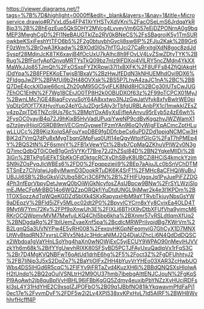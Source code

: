 https://viewer.diagrams.net/?tags=%7B%7D&highlight=0000ff&edit=_blank&layers=1&nav=1&title=Microservice.drawio#R7VxLd5s4FP41XrYHSTyXdVKni%2FacOSeLmS6JrdqaYkRBjp3%2B%2BhEgzEup5QkSOHY2MVcg4LvveyVm6G57eEjDZPONrnA0g9bqMEP3MwghCgD%2Fl1NeBAUGTklZp2RV0kBNeCS%2FsSBagrojK5y1TmSURowkbeKSxjFeshYtTFO6b5%2F2g0btuybhGvcIj8sw6lP%2FJiu2Kak%2B9Gr6F0zWm%2BrOwA3Kkadw%2BXOd0l0s7hfTGJcj27CaRrxjtglXdN8goc8zdJdSyspf28MdjnJcK8TK6xavjB4fOcUxU7kAlhc8h9FOvLV4LvZSwZDtyTYK%2BRug%2BfFprfyApfQnvqMRTYsTkQ09bz7nIz9IFDXoi4VlLRY5ncZMdn4YkXXMaWkJJp85TJmQh%2FxOSxpFYZKRpwi37l1xBXFK%2F8UFFs84ZfjQIAkgHjDdYpa%2B8FPEKKoETwjsB1BxaV%2BzHwJfEDdN3kNHUEMhdOvj9DX6%2FIdggJwZP%2BPAfUj9b2H48OVXsk%2BS5P7LhyA4zaJC1nA%2BC%2BBQ7DeE4cckXOaje66cnLZh20gM95GC5yIFLK8Nld8HCli2BCg30IUTsCwJUG7EhOC1EHN%2F7Wg18CErJO0TP8H2k0OBUDXOf63z%2F99oTCPCX01MyJ%2BwnLMc7jGE48jaqFcyvuSoY64A8xxtwo3NJzGwJatVfvk8xfyBwlrWE0piVqDlzGfOfT7XjtHyoYup24pYGJu2DgrSAIy3rTbfgURBLAnbPX1cl1mwkklZEsZv4zpZpjTD6TNZcj9Us76c%2BMpYDxA6yXsEjfIeAAnvu95rEyb5z4zE6wh%2FysOC0yayiB4q72J9hKjxB5HvVadUPuqjYweNP9cdBvKggzhyJWZWamX1qZtzjjeyjHijoIOSRDB9mVECGmGypweTPzmYAn96oQ1yWigFEpACmcZptHLuwLLUCc%2B9KjzXoIqSAFouYxoDBE9fgDDfcbeCs6uPDZDd1ppjqNCMCw3HBjK2d7VmQ7dPu8xMygTbqnGMpFuq0UfI14eQgvWtoifGIcG%2FaT7hPMEp4Y%2BQS2tN%2F6smnjY%2FB1xVewYCt%2Bvb7CpMaQZKhuVPIW2v0N3gQ7imcQdbQT0iC0eB1gGn5VYKrT7Bre72J2hZSsI84D%2BN2YqkeMlIDj%2B3iGn%2BTkPg5iEFkTSbKkOFdOktgcRCXyDhSByK8UBCZi8HCiS4kmckYzjmSN9iiZOsPyqJIcWBEs6%2FD0%2Fpqppzjeii9%2BEp7aAjuJLc0bSnVChDTM5TSnEz7ClVqlwjJg8yiMwmD3DookRTuDK6K4SrF1%2FMHc8aCFHQiWuBrJUBJJi6SB%2BoGksVj2Ubg58Crj3C6PN%2B%2FHIFUggxJq1PyJuePiFZZDG4Ph3nfEprVbpyDetJwwQ0bOiWjGkNcyfosZAsUBpcw9BNw%2FrSYLWzjSlomEJMeCFpMrBBG14o6WQZzpORQkfjYuDtdUNGL9ijMwr2k4e3l1KPDm%2B1TOXSqzzAdTqWQeKGDZd5bIXk4SKxRapyqxHbM9aYTRvbTkjuyNbsGsYW9aDEqzV%2BFId5iZFy5MLoc02dt2P0%2BpyvlCYCrn8xYy8CvjxEa4OLD4T9MytW7Ymj72Ky%2FPf9oXnwUh3E%2FIXLi6BTHX9vDtbXFUfVha9yjmcM6RKrOCQWpmvMVM7MwfujLKQ4Chl5bp6kha%2BXnmr57vRSLdtIqmXfUq2%2BNDgdaRg%2F1bIUemZvaeXnf5pa%2BcdIcMRWPriIvpjdBg7KWrVm%2B2LgnQSa3UVNYPw4E5yRH008%2FexqvHKGpNFeqmyiG7GhCyX1D7MNXUtWvBtqdRN37xyrsLCRVx5NdJc3HdcaNIMJ2Q4DjaUZhcLi6N4QdDdDQSCx2Wbdoa1gVaYHnLSoYhg4haXn0wNOWjExC5yjECUY9WPAO90nMevIHJVVzkYh6m68k%2BifYYgUwvhRIXK80SFSyBD5PCTJFAyUxuQadipVx1rFqS3C%2Br7D4MgKVQNBFwT6oAtUd1drhE6hg%2F5%2Foct3Z%2FgDFUhhtyJ2%2FB7IiNjp3J5xS2DqZe7%2BaYtjOIFxZHH4bYuvVrYHEo03XAR3ZcHwbUOWbs4DS5IHGd6R5cqC%2FIFYv9jFRTaZvd4KuzXH6i%2BBdQNQSXsHIolwAH2tUndq%2BQ2qOuIVSNLtrH2M9OU37hmb7ibebgAIttENJCJouN%2FgKqSPl9AoAwh2jb8quBplVyHBHL96iFBbKgGQ5Zdmy4euxibPbYNZzXvHUciRDFskI3sL4Y31HdYHE2C9xsqIZJPOFbO%2B09q1JBbfNO81lkYkqwavmPfdFaPj10ec17e%2FvvmDyF%2FDF5w2i2Lv4XPI538xvKPxHvL7Id5AlRF%2BWH8WvhhrfHcfff4P
